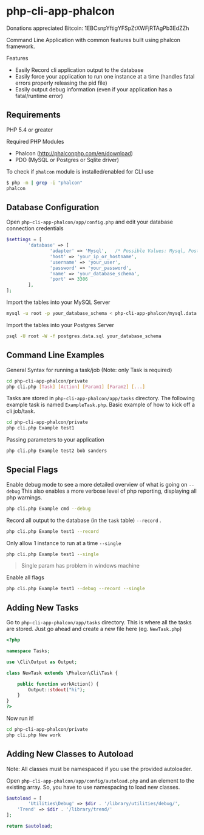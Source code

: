 php-cli-app-phalcon
===================

Donations appreciated Bitcoin: 1EBCsnpYftigYFSpZtXWFjRTAgPb3EdZZh

Command Line Application with common features built using phalcon framework.

Features
- Easily Record cli application output to the database
- Easily force your application to run one instance at a time (handles fatal errors properly releasing the pid file)
- Easily output debug information (even if your application has a fatal/runtime error)

Requirements
---------
PHP 5.4 or greater

Required PHP Modules
- Phalcon (http://phalconphp.com/en/download)
- PDO (MySQL or Postgres or Sqlite driver)

To check if `phalcon` module is installed/enabled for CLI use
```bash
$ php -m | grep -i "phalcon"
phalcon
```

Database Configuration
--------------
Open  `php-cli-app-phalcon/app/config.php` and edit your database connection credentials

```php
$settings = [
        'database' => [
                'adapter' => 'Mysql',   /* Possible Values: Mysql, Postgres, Sqlite */
                'host' => 'your_ip_or_hostname',
                'username' => 'your_user',
                'password' => 'your_password',
                'name' => 'your_database_schema',
                'port' => 3306
        ],
];
```

Import the tables into your MySQL Server
```bash
mysql -u root -p your_database_schema < php-cli-app-phalcon/mysql.data.sql
```
Import the tables into your Postgres Server
```bash
psql -U root -W -f postgres.data.sql your_database_schema
```

Command Line Examples
----------------------

General Syntax for running a task/job (Note: only Task is required)

```bash
cd php-cli-app-phalcon/private 
php cli.php [Task] [Action] [Param1] [Param2] [...]
```

Tasks are stored in `php-cli-app-phalcon/app/tasks` directory. The following example task is named `ExampleTask.php`.
Basic example of how to kick off a cli job/task.

```bash
cd php-cli-app-phalcon/private
php cli.php Example test1 
```

Passing parameters to your application

```bash
php cli.php Example test2 bob sanders 
```

Special Flags
---------------------

Enable debug mode to see a more detailed overview of what is going on `--debug`
This also enables a more verbose level of php reporting, displaying all php warnings.

```bash
php cli.php Example cmd --debug
```

Record all output to the database (in the `task` table) `--record` . 

```bash
php cli.php Example test1 --record
```


Only allow 1 instance to run at a time `--single`
```bash
php cli.php Example test1 --single
```

> Single param has problem in windows machine

Enable all flags
```bash
php cli.php Example test1 --debug --record --single
```

Adding New Tasks
--------------------

Go to `php-cli-app-phalcon/app/tasks` directory. This is where all the tasks are stored.
Just go ahead and create a new file here (eg. `NewTask.php`)

```php
<?php

namespace Tasks;

use \Cli\Output as Output;

class NewTask extends \Phalcon\Cli\Task {

    public function workAction() {
        Output::stdout("hi");
    }
}
?>
```

Now run it!
```bash
cd php-cli-app-phalcon/private
php cli.php New work
```

Adding New Classes to Autoload
--------------------

Note: All classes must be namespaced if you use the provided autoloader.

Open `php-cli-app-phalcon/app/config/autoload.php` and an element to the existing array.
So, you have to use namespacing to load new classes.

```php
$autoload = [
        'Utilities\Debug' => $dir . '/library/utilities/debug/',
	'Trend' => $dir . '/library/trend/'
];

return $autoload;
```
